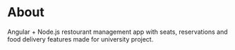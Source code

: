 # About 
Angular + Node.js restourant management app with seats, reservations and food delivery features made for university project.
